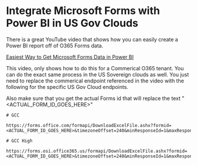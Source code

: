 # Integrate Microsoft Forms with Power BI in US Gov Clouds

There is a great YouTube video that shows how you can easily create a Power BI report off of O365 Forms data.

[Easiest Way to Get Microsoft Forms Data in Power BI](https://www.youtube.com/watch?v=HupBVO1P8_M)

This video, only shows how to do this for a Commerical O365 tenant.  You can do the exact same process in the US Sovereign clouds as well.  You just need to replace the commerical endpoint referenced in the video with the following for the specific US Gov Cloud endpoints.

Also make sure that you get the actual Forms id that will replace the text "<ACTUAL_FORM_ID_GOES_HERE>"

```
# GCC

https://forms.office.com/formapi/DownloadExcelFile.ashx?formid=<ACTUAL_FORM_ID_GOES_HERE>&timezoneOffset=240&minResponseId=1&maxResponseId=1000

# GCC High

https://forms.osi.office365.us/formapi/DownloadExcelFile.ashx?formid=<ACTUAL_FORM_ID_GOES_HERE>&timezoneOffset=240&minResponseId=1&maxResponseId=1000
```

